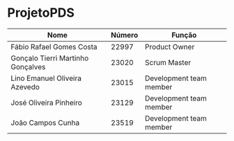# ProjetoPDS


| **Nome**                          | **Número** |**Função**                  |
|-----------------------------------|--------|--------------------------|
| Fábio Rafael Gomes Costa          | 22997  | Product Owner            |
| Gonçalo Tierri Martinho Gonçalves | 23020  | Scrum Master             |
| Lino Emanuel Oliveira Azevedo     | 23015  | Development team member  |
| José Oliveira Pinheiro            | 23129  | Development team member  |
| João Campos Cunha                 | 23519  | Development team member  |
